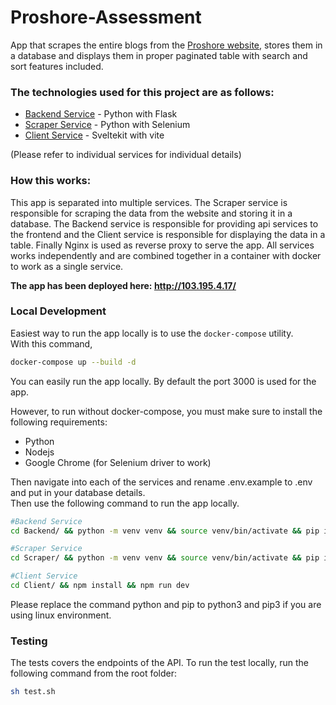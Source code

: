# Proshore-Assessment

App that scrapes the entire blogs from the [Proshore website](https://proshore.eu/resources/), stores them in a database and displays them in proper paginated table with search and sort features included.

### The technologies used for this project are as follows:

- [Backend Service](https://github.com/Dovakiin0/proshore-assessment/tree/master/Backend#readme) - Python with Flask
- [Scraper Service](https://github.com/Dovakiin0/proshore-assessment/tree/master/Client#readme) - Python with Selenium
- [Client Service](https://github.com/Dovakiin0/proshore-assessment/tree/master/Scraper#readme) - Sveltekit with vite

(Please refer to individual services for individual details)

### How this works:

This app is separated into multiple services. The Scraper service is responsible for scraping the data from the website and storing it in a database. The Backend service is responsible for providing api services to the frontend and the Client service is responsible for displaying the data in a table. Finally Nginx is used as reverse proxy to serve the app. All services works independently and are combined together in a container with docker to work as a single service.

**The app has been deployed here: http://103.195.4.17/**

### Local Development

Easiest way to run the app locally is to use the `docker-compose` utility.  
With this command,

```bash
docker-compose up --build -d
```

You can easily run the app locally. By default the port 3000 is used for the app.

However, to run without docker-compose, you must make sure to install the following requirements:

- Python
- Nodejs
- Google Chrome (for Selenium driver to work)

Then navigate into each of the services and rename .env.example to .env and put in your database details.  
Then use the following command to run the app locally.

```bash
#Backend Service
cd Backend/ && python -m venv venv && source venv/bin/activate && pip install -r requirements.txt && python app.py

#Scraper Service
cd Scraper/ && python -m venv venv && source venv/bin/activate && pip install -r requirements.txt && python app.py

#Client Service
cd Client/ && npm install && npm run dev
```

Please replace the command python and pip to python3 and pip3 if you are using linux environment.

### Testing

The tests covers the endpoints of the API. To run the test locally, run the following command from the root folder:

```bash
sh test.sh
```

